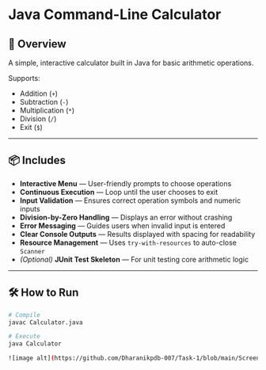 # Java Command-Line Calculator

## 📌 Overview
A simple, interactive calculator built in Java for basic arithmetic operations.

Supports:
- Addition (`+`)
- Subtraction (`-`)
- Multiplication (`*`)
- Division (`/`)
- Exit (`$`)

---

## 📦 Includes
- **Interactive Menu** — User-friendly prompts to choose operations
- **Continuous Execution** — Loop until the user chooses to exit
- **Input Validation** — Ensures correct operation symbols and numeric inputs
- **Division-by-Zero Handling** — Displays an error without crashing
- **Error Messaging** — Guides users when invalid input is entered
- **Clear Console Outputs** — Results displayed with spacing for readability
- **Resource Management** — Uses `try-with-resources` to auto-close `Scanner`
- *(Optional)* **JUnit Test Skeleton** — For unit testing core arithmetic logic

---

## 🛠 How to Run
```bash
# Compile
javac Calculator.java

# Execute
java Calculator

![image alt](https://github.com/Dharanikpdb-007/Task-1/blob/main/Screenshot%20(13).png?raw=true)

